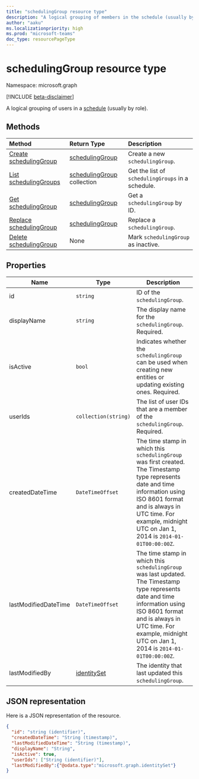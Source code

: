 ```yaml
---
title: "schedulingGroup resource type"
description: "A logical grouping of members in the schedule (usually by role)."
author: "aaku"
ms.localizationpriority: high
ms.prod: "microsoft-teams"
doc_type: resourcePageType
---
```


# schedulingGroup resource type

Namespace: microsoft.graph

[!INCLUDE [beta-disclaimer](../../includes/beta-disclaimer.md)]

A logical grouping of users in a [schedule](schedule.md) (usually by role).

## Methods

| Method       | Return Type  |Description|
|:---------------|:--------|:----------|
|[Create schedulingGroup](../api/schedule-post-schedulinggroups.md) | [schedulingGroup](schedulinggroup.md) | Create a new `schedulingGroup`.|
|[List schedulingGroups](../api/schedule-list-schedulinggroups.md) | [schedulingGroup](schedulinggroup.md) collection | Get the list of `schedulingGroups` in a schedule.|
|[Get schedulingGroup](../api/schedulinggroup-get.md) | [schedulingGroup](schedulinggroup.md) | Get a `schedulingGroup` by ID.|
|[Replace schedulingGroup](../api/schedulinggroup-put.md) | [schedulingGroup](schedulinggroup.md) | Replace a `schedulingGroup`.|
|[Delete schedulingGroup](../api/schedulinggroup-delete.md) | None | Mark `schedulingGroup` as inactive.|

## Properties
|Name          |Type           |Description                                                                                 |
|--------------|---------------|--------------------------------------------------------------------------------------------|
| id			| `string`      |ID of the `schedulingGroup`.|
| displayName   | `string`      | The display name for the `schedulingGroup`. Required. |
| isActive 			|`bool`      | Indicates whether the `schedulingGroup` can be used when creating new entities or updating existing ones. Required. |
| userIds 		| `collection(string)`    |  The list of user IDs that are a member of the `schedulingGroup`. Required. |
| createdDateTime		|`DateTimeOffset`        |The time stamp in which this `schedulingGroup` was first created. The Timestamp type represents date and time information using ISO 8601 format and is always in UTC time. For example, midnight UTC on Jan 1, 2014 is `2014-01-01T00:00:00Z`. |
| lastModifiedDateTime		|`DateTimeOffset`        |The time stamp in which this `schedulingGroup` was last updated. The Timestamp type represents date and time information using ISO 8601 format and is always in UTC time. For example, midnight UTC on Jan 1, 2014 is `2014-01-01T00:00:00Z`. |
| lastModifiedBy		| [identitySet](identityset.md) |The identity that last updated this `schedulingGroup`.|

## JSON representation

Here is a JSON representation of the resource.

<!-- {
  "blockType": "resource",
  "keyProperty": "id",
  "@odata.type": "microsoft.graph.schedulingGroup",
  "baseType": "microsoft.graph.changeTrackedEntity"
}-->

```json
{
  "id": "string (identifier)",
  "createdDateTime": "String (timestamp)",
  "lastModifiedDateTime": "String (timestamp)",
  "displayName": "String",
  "isActive": true,
  "userIds": ["String (identifier)"],
  "lastModifiedBy":{"@odata.type":"microsoft.graph.identitySet"}
}
```


<!-- uuid: 8fcb5dbc-d5aa-4681-8e31-b001d5168d79
2015-10-25 14:57:30 UTC -->
<!--
{
  "type": "#page.annotation",
  "description": "schedulingGroup resource",
  "keywords": "",
  "section": "documentation",
  "tocPath": "",
  "suppressions": []
}
-->


